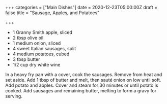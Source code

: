 +++
categories = ["Main Dishes"]
date = 2020-12-23T05:00:00Z
draft = false
title = "Sausage, Apples, and Potatoes"

+++
* 1 Granny Smith apple, sliced 
* 2 tbsp olive oil 
* 1 medium onion, sliced 
* 4 sweet Italian sausages, split 
* 4 medium potatoes, cubed 
* 3 tbsp butter 
* 1/2 cup dry white wine

In a heavy fry pan with a cover, cook the sausages. Remove from heat and set aside. Add 1 tbsp of butter and melt, then sauté onion on low until soft. Add potato and apples. Cover and steam for 30 minutes or until potato is cooked. Add sausages and remaining butter, melting to form a gravy for serving.